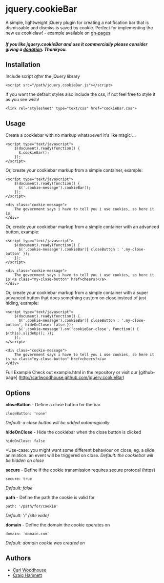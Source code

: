# jquery.cookieBar

A simple, lightweight jQuery plugin for creating a notification bar that is dismissable and dismiss is saved by cookie. Perfect for implementing the new eu cookielaw! - example available on [gh-pages](http://carlwoodhouse.github.com/jquery.cookieBar)

##### If you like jquery.cookieBar and use it commercially please consider giving a [donation](paypal.me/carlwoodhouse). Thankyou.

## Installation

Include script *after* the jQuery library

    <script src="/path/jquery.cookieBar.js"></script>
	
If you want the default styles also include the css, if not feel free to style it as you see wish!

	<link rel="stylesheet" type="text/css" href="cookieBar.css">

## Usage

Create a cookiebar with no markup whatsoever! it's like magic ...

	<script type="text/javascript">
		$(document).ready(function() {
		  $.cookieBar();
		});
	</script>

Or, create your cookiebar markup from a simple container, example:

	<script type="text/javascript">
		$(document).ready(function() {
		  $('.cookie-message').cookieBar();
		});
	</script>
	
	<div class="cookie-message">
		The government says i have to tell you i use cookies, so here it is
    </div>
	
Or, create your cookiebar markup from a simple container with an advanced button, example:

	<script type="text/javascript">
		$(document).ready(function() {
		  $('.cookie-message').cookieBar({ closeButton : '.my-close-button' });
		});
	</script>
	
    <div class="cookie-message">
		The government says i have to tell you i use cookies, so here it is <a class="my-close-button" href>cheers!</a>
	</div>

Or, create your cookiebar markup from a simple container with a super advanced button that does something custom on close instead of just hiding, example:

	<script type="text/javascript">
		$(document).ready(function() {
		  $('.cookie-message').cookieBar({ closeButton : '.my-close-button', hideOnClose: false });
		  $('.cookie-message').on('cookieBar-close', function() { $(this).slideUp(); });
		});
	</script>
	
    <div class="cookie-message">
		The government says i have to tell you i use cookies, so here it is <a class="my-close-button" href>cheers!</a>
	</div>

Full Example
	Check out example.html in the repository or visit our [github-page] (http://carlwoodhouse.github.com/jquery.cookieBar)
	
## Options
**closeButton** - Define a close button for the bar

    closeButton: 'none'
	
*Default: a close button will be added automagically*

**hideOnClose** - Hide the cookiebar when the close button is clicked

    hideOnClose: false
*Use-case: you might want some different behaviour on close, eg. a slide animiation. an event will be triggered on close.
*Default: the cookiebar will be hidden on close*

**secure** - Define if the cookie transmission requires secure protocal (https)

	secure: true
   
*Default: false*
 
 **path** - Define the path the cookie is valid for
 
	path: '/path/for/cookie'

*Default: '/' (site wide)*

**domain** - Define the domain the cookie operates on

    domain: 'domain.com'
	
*Default: domain cookie was created on*
  
## Authors

* [Carl Woodhouse](https://github.com/carlwoodhouse)
* [Craig Hamnett](https://github.com/craighamnett)
